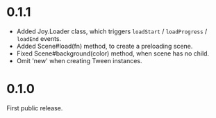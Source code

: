 0.1.1
===

  - Added Joy.Loader class, which triggers `loadStart` / `loadProgress` / `loadEnd` events.
  - Added Scene#load(fn) method, to create a preloading scene.
  - Fixed Scene#background(color) method, when scene has no child.
  - Omit 'new' when creating Tween instances.


0.1.0
===

First public release.
